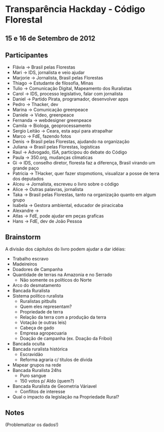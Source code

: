 # Transparência Hackday - Código Florestal
## 15 e 16 de Setembro de 2012

## Participantes
* Flávia -> Brasil pelas Florestas
* Mari -> IDS, jornalista e veio ajudar
* Marjorie -> Jornalista, Brasil pelas Florestas
* Thiago -> Estudante de filosofia, Minas
* Tulio -> Comunicação Digital, Mapeamento dos Ruralistas
* Carol -> IDS, processo legislativo, falar com jornalista
* Daniel -> Partido Pirata, programador, desenvolver apps
* Pedro -> Thacker, dev
* Marina -> Comunicação greenpeace
* Daniele -> Video, greenpeace
* Fernanda -> webdesigner greenpeace
* Camila -> Biologa, geoprocessamento
* Sergio Leitão -> Ceara, esta aqui para atrapalhar
* Marco -> FdE, fazendo fotos
* Denis -> Brasil pelas Florestas, ajudando na organização
* Juliana -> Brasil pelas Florestas, logisticas
* Raul -> Advogado, ISA, participou do debate do Código
* Paula -> 350.org, mudanças climaticas
* Gi -> IDS, conselho diretor, floresta faz a diferença, Brasil virando um grande paço
* Patricia -> THacker, quer fazer stopmotions, visualizar a posse de terra dos deputados
* Alceu -> Jornalista, escreveu o livro sobre o código
* Alice -> Outras palavras, jornalista
* Taka -> Brasil pelas Florestas, tanto na organização quanto em algum grupo
* Isabela -> Gestora ambiental, educador de piracicaba
* Alexandre -> 
* Atlas -> FdE, pode ajudar em peças graficas
* Hans -> FdE, dev de João Pessoa

## Brainstorm

A divisão dos cápitulos do livro podem ajudar a dar idéias:
* Trabalho escravo
* Madeireiros
* Doadores de Campanha
* Quantidade de terras na Amazonia e no Serrado
	* Não somente os políticos do Norte
* Arco do desmatamento
* Bancada Ruralista
* Sistema político ruralista
	* Ruralistas pitbulls
	* Quem eles representam?
	* Propriedade de terra
	* Relação da terra com a produção da terra
	* Votação (e outras leis)
	* Cabeça de gado
	* Empresa agropecuaria
	* Doação de campanha (ex. Doação da Friboi)
* Bancada oculta
* Bancada ruralista histórica
	* Escravidão
	* Reforma agraria c/ títulos de dívida
* Mapear grupos na rede
* Bancada Ruralista 24hs
	* Puro sangue
	* 150 votos p/ Aldo (quem?)
* Bancada Ruralista de Geometria Váriavel
	* Conflitos de interesse
* Qual o impacto da legislação na Propriedade Rural?


## Notes



(Problematizar os dados!)